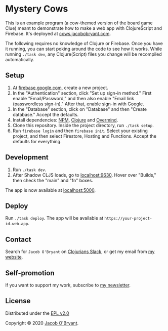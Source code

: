 # Mystery Cows

This is an example program (a cow-themed version of the board game Clue) meant
to demonstrate how to make a web app with ClojureScript and Firebase. It's
deployed at [cows.jacobobryant.com](https://cows.jacobobryant.com).

The following requires no knowledge of Clojure or Firebase. Once you have it
running, you can start poking around the code to see how it works. While
running `./task dev`, any Clojure(Script) files you change will be recompiled
automatically.

## Setup

1. At [firebase.google.com](https://firebase.google.com), create a new project.
2. In the "Authentication" section, click "Set up sign-in method." First enable
   "Email/Password," and then also enable "Email link (passwordless sign-in)."
   After that, enable sign-in with Google.
3. In the "Database" section, click on "Database" and then "Create database."
   Accept the defaults.
4. Install dependencies: [NPM](https://www.npmjs.com/get-npm),
   [Clojure](https://clojure.org/guides/getting_started) and
   [Overmind](https://github.com/DarthSim/overmind).
5. Clone this repository. Inside the project directory, run `./task setup`.
6. Run `firebase login` and then `firebase init`. Select your existing project,
   and then select Firestore, Hosting and Functions. Accept the defaults for
   everything.

## Development

1. Run `./task dev`.
2. After Shadow CLJS loads, go to [localhost:9630](http://localhost:9630).
   Hover over "Builds," then check the "main" and "fn" boxes.

The app is now available at [localhost:5000](http://localhost:5000).

## Deploy

Run `./task deploy`. The app will be available at
`https://your-project-id.web.app`.

## Contact

Search for `Jacob O'Bryant` on [Clojurians Slack](http://clojurians.net), or
get my email from [my website](https://jacobobryant.com).

## Self-promotion

If you want to support my work, subscribe to [my newsletter](https://findka.com/subscribe/).

## License

Distributed under the [EPL v2.0](LICENSE)

Copyright &copy; 2020 [Jacob O'Bryant](https://jacobobryant.com).
